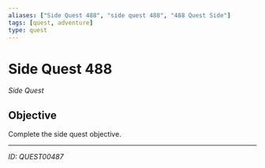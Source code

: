 ```yaml
---
aliases: ["Side Quest 488", "side quest 488", "488 Quest Side"]
tags: [quest, adventure]
type: quest
---
```


# Side Quest 488

*Side Quest*

## Objective
Complete the side quest objective.

---
*ID: QUEST00487*